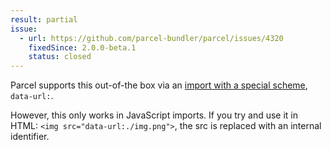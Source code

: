```yaml
---
result: partial
issue:
  - url: https://github.com/parcel-bundler/parcel/issues/4320
    fixedSince: 2.0.0-beta.1
    status: closed
---
```


Parcel supports this out-of-the box via an [import with a special scheme](<https://v2.parceljs.org/configuration/plugin-configuration/#predefined-(offical)-named-pipelines>), `data-url:`.

However, this only works in JavaScript imports. If you try and use it in HTML: `<img src="data-url:./img.png">`, the src is replaced with an internal identifier.
